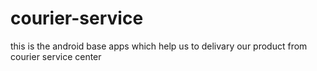# courier-service
this is the android base apps which help us to delivary our product from courier service center
